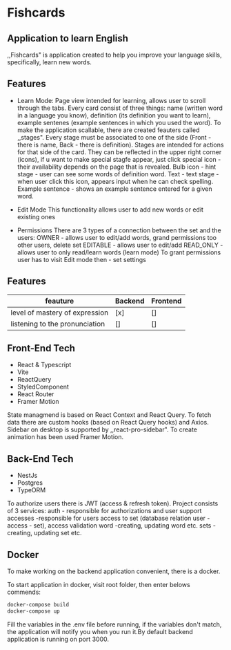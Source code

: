 # Fishcards
## Application to learn English

,,Fishcards" is application created to help you improve your language skills, specifically, learn new words.


## Features

- Learn Mode:
Page view intended for learning, allows user to scroll through the tabs. Every card consist of three things: name (written word in a language you know), definition (its definition you want to learn), example sentenes (example sentences in which you used the word). To make the application scallable, there are created feauters called ,,stages". Every stage must be associated to one of the side (Front - there is name, Back - there is definition). Stages are intended for actions for that side of the card. They can be  reflected in the upper right corner (icons), if u want to make special stagfe appear, just click special icon - their availability depends on the page that is revealed. 
Bulb icon - hint stage - user can see some words of definition word.
Text - text stage - when user click this icon, appears input when he can check spelling.
Example sentence - shows an example sentence entered for a given word.

- Edit Mode
This functionality allows user to add new words or edit existing ones

- Permissions
There are 3 types of a connection between the set and the users:
OWNER - allows user to edit/add words, grand permissions too other users, delete set
EDITABLE - allows user to edit/add
READ_ONLY - allows user to only read/learn words (learn mode)
To grant permissions user has to visit Edit mode then - set settings

## Features

| feauture | Backend | Frontend |
|------------|------------|------------|
| level of mastery of expression | [x] | [] |
| listening to the pronunciation | [] | [] |

## Front-End Tech

- React & Typescript
- Vite
- ReactQuery
- StyledComponent
- React Router
- Framer Motion

State managmend is based on React Context and React Query. To fetch data there are custom hooks (based on React Query hooks) and Axios. Sidebar on desktop is supported by ,,react-pro-sidebar". To create animation has been used Framer Motion.

## Back-End Tech

- NestJs
- Postgres
- TypeORM

To authorize users there is JWT (access & refresh token). 
Project consists of 3 services:
auth - responsible for authorizations and user support
accesses -responsible for users access to set (database relation user - access - set), access validation
word -creating, updating word etc.
sets - creating, updating set etc.


## Docker

To make working on the backend application convenient, there is a docker. 

To start application in docker, visit root folder, then enter belows commends:

```sh
docker-compose build
docker-compose up
```

Fill the variables in the .env file before running, if the variables don't match, the application will notify you when you run it.By default backend application is running on port 3000.
